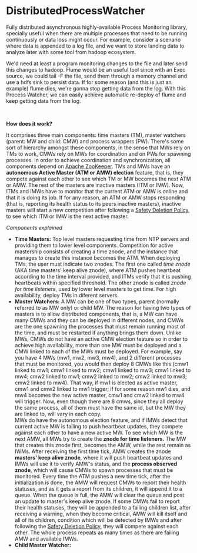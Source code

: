 # DistributedProcessWatcher
<p>Fully distributed asynchronous highly-available Process Monitoring library, specially useful when there are multiple processes that need to be running continuously or data loss might occur. For example, consider a scenario where data is appended to a log file, and we want to store landing data to analyze later with some tool from hadoop ecosystem.</p>

<p>We'd need at least a program monitoring changes to the file and later send this changes to hadoop. Flume would be an useful tool since with an Exec source, we could tail -F the file, send them through a memory channel and use a hdfs sink to persist data. If for some reason (and this is just an example) flume dies, we're gonna stop getting data from the log. With this Process Watcher, we can easily achieve automatic re-deploy of flume and keep getting data from the log.</p><br/>

<b>How does it work?</b>
<p>It comprises three main components: time masters (TM), master watchers (parent: MW and child: CMW) and process wrappers (PW). There's some sort of hierarchy amongst these components, in the sense that MWs rely on TMs to work, CMWs rely on MWs for coordination and on PWs for spawning processes. In order to achieve coordination and synchronization, all components depend on <a href="https://zookeeper.apache.org/">Apache ZooKeeper</a>. TMs and MWs have an <b>autonomous Active Master (ATM or AMW) election</b> feature, that is, they compete against each other to see which TM or MW becomes the next ATM or AMW. The rest of the masters are inactive masters (ITM or IMW). Now, ITMs and IMWs have to monitor that the current ATM or AMW is online and that it is doing its job. If for any reason, an ATM or AMW stops responding (that is, reporting its health status to its peers inactive masters), inactive masters will start a new competition after following a <a href="">Safety Deletion Policy</a>, to see which ITM or IMW is the next active master.</p>
<p><i>Components explained</i></p>
<ul>
  <li><b>Time Masters:</b> Top level masters requesting time from NTP servers and providing them to lower level components. Competition for active mastership consists of creating a time znode, and the instance that manages to create this instance becomes the ATM. When deploying TMs, the user must indicate two znodes. The first one called <i>time znode</i> (AKA time masters' keep alive znode), where ATM pushes heartbeat according to the time interval provided, and ITMs verify that it is pushing heartbeats within specified threshold. The other znode is called <i>znode for time listeners</i>, used by lower level masters to get time. For high availability, deploy TMs in diferent servers.</li>
  <li><b>Master Watchers:</b> A MW can be one of two types, parent (normally referred to as MW only) or child MW. The reason for having two types of masters is to allow distributed components, that is, a MW can have many CMWs and they can be deployed in different nodes, and CMWs are the one spawning the processes that must remain running most of the time, and must be restarted if anything brings them down. Unlike MWs, CMWs do not have an active CMW election feature so in order to achieve high availability, more than one MW must be deployed and a CMW linked to each of the MWs must be deployed. For example, say you have 4 MWs (mw1, mw2, mw3, mw4), and 2 different processes that must be monitored, you would then deploy 8 CMWs like this (cmw1 linked to mw1; cmw1 linked to mw2; cmw1 linked to mw3; cmw1 linked to mw4; cmw2 linked to mw1; cmw2 linked to mw2; cmw2 linked to mw3; cmw2 linked to mw4). That way, if mw1 is elected as active master, cmw1 and cmw2 linked to mw1 trigger; if for some reason mw1 dies, and mw4 becomes the new active master, cmw1 and cmw2 linked to mw4 will trigger. Now, even though there are 8 cmws, since they all deploy the same process, all of them must have the same id, but the MW they are linked to, will vary in each copy. 
<br/>
MWs do have the autonomous election feature, and if IMWs detect that current active MW is failing to push heartbeat updates, they compete against each other to have a new active MW. To see which MW is the next AMW, all MWs try to create the <b>znode for time listeners</b>. The MW that creates this znode first, becomes the AMW, while the rest remain as IWMs. After receiving the first time tick, AMW creates the znode <b>masters' keep alive znode</b>, where it will push heartbeat updates and IMWs will use it to verify AMW's status, and the <b>process observed znode</b>, which will cause CMWs to spawn processes that must be monitored. Every time the ATM pushes a new time tick, after the initialization is done, the AMW will request CMWs to report their health statuses, and as it gets a report from its children, it will append it to a queue. When the queue is full, the AMW will clear the queue and post an update to master's keep alive znode. If some CMWs fail to report their health statuses, they will be appended to a failing children list, after receiving a warning, when they become critical, AMW will kill itself and all of its children, condition which will be detected by IMWs and after following the <a href="">Safety Deletion Policy</a>, they will compete against each other. The whole process repeats as many times as there are failing AMW and available IMWs.</li>
<li><b>Child Master Watcher:</b> </li>
